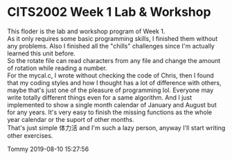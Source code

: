 # CITS2002 Week 1 Lab & Workshop

This floder is the lab and workshop program of Week 1.<br>
As it only requires some basic programming skills, I finished them without any problems. Also I finished all the "chills" challenges since I'm actually learned this unit before.<br>
So the rotate file can read characters from any file and change the amount of rotation while reading a number.<br>
For the mycal.c, I wrote without checking the code of Chris, then I found that my coding styles and how I thought has a lot of difference with others, maybe that's just one of the pleasure of programming lol. Everyone may write totally different things even for a same algorithm. And I just implemented to show a single month calendar of January and August but for any years. It's very easy to finish the missing functions as the whole year calendar or the suport of other months.<br>
That's just simple 体力活 and I'm such a lazy person, anyway I'll start writing other exercises.<br>

Tommy 2019-08-10 15:27:56